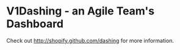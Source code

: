 # V1Dashing - an Agile Team's Dashboard

Check out http://shopify.github.com/dashing for more information.
